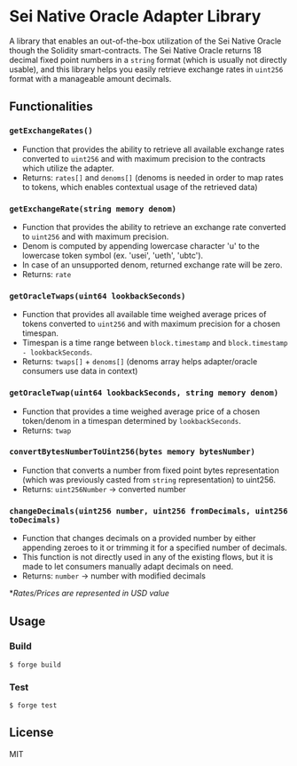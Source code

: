 # Sei Native Oracle Adapter Library
A library that enables an out-of-the-box utilization of the Sei Native Oracle though the Solidity smart-contracts.
The Sei Native Oracle returns 18 decimal fixed point numbers in a `string` format (which is usually not directly usable), and this library helps you easily retrieve exchange rates in `uint256` format with a manageable amount decimals.

## Functionalities

### `getExchangeRates()`
- Function that provides the ability to retrieve all available exchange rates converted to `uint256` and with maximum precision to the contracts which utilize the adapter.
- Returns: `rates[]` and `denoms[]` (denoms is needed in order to map rates to tokens, which enables contextual usage of the retrieved data)

### `getExchangeRate(string memory denom)`
- Function that provides the ability to retrieve an exchange rate converted to `uint256` and with maximum precision.
- Denom is computed by appending lowercase character 'u' to the lowercase token symbol (ex. 'usei', 'ueth', 'ubtc').
- In case of an unsupported denom, returned exchange rate will be zero.
- Returns: `rate`

### `getOracleTwaps(uint64 lookbackSeconds)`
- Function that provides all available time weighed average prices of tokens converted to `uint256` and with maximum precision for a chosen timespan.
- Timespan is a time range between `block.timestamp` and `block.timestamp - lookbackSeconds`.
- Returns: `twaps[]` +  `denoms[]` (denoms array helps adapter/oracle consumers use data in context)

### `getOracleTwap(uint64 lookbackSeconds, string memory denom)`
- Function that provides a time weighed average price of a chosen token/denom in a timespan determined by `lookbackSeconds`.
- Returns: `twap`

### `convertBytesNumberToUint256(bytes memory bytesNumber)`
- Function that converts a number from fixed point bytes representation (which was previously casted from `string` representation) to uint256.
- Returns: `uint256Number` -> converted number

### `changeDecimals(uint256 number, uint256 fromDecimals, uint256 toDecimals)`
- Function that changes decimals on a provided number by either appending zeroes to it or trimming it for a specified number of decimals.
- This function is not directly used in any of the existing flows, but it is made to let consumers manually adapt decimals on need.
- Returns: `number` -> number with modified decimals
 
*_Rates/Prices are represented in USD value_

## Usage
### Build

```shell
$ forge build
```

### Test

```shell
$ forge test
```

## License
MIT
